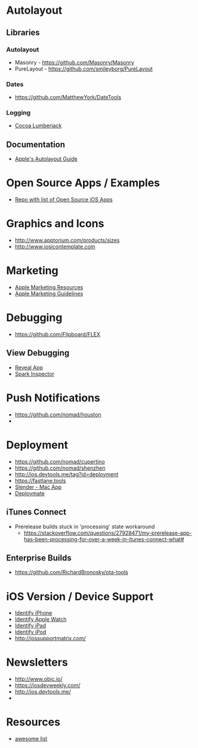 
# Autolayout

## Libraries

### Autolayout
* Masonry - https://github.com/Masonry/Masonry
* PureLayout - https://github.com/smileyborg/PureLayout

### Dates
* https://github.com/MatthewYork/DateTools


### Logging

* [Cocoa Lumberjack](https://github.com/MatthewYork/DateTools)

## Documentation

* [Apple's Autolayout Guide](https://developer.apple.com/library/ios/documentation/UserExperience/Conceptual/AutolayoutPG/Introduction/Introduction.html)


# Open Source Apps / Examples

* [Repo with list of Open Source iOS Apps](https://github.com/dkhamsing/open-source-ios-apps)

# Graphics and Icons

* http://www.apptorium.com/products/sizes
* http://www.iosicontemplate.com

# Marketing

* [Apple Marketing Resources](https://developer.apple.com/app-store/marketing/guidelines/#images)
* [Apple Marketing Guidelines](https://developer.apple.com/app-store/marketing/guidelines/)

# Debugging

* https://github.com/Flipboard/FLEX

## View Debugging

* [Reveal App](http://revealapp.com/)
* [Spark Inspector](http://sparkinspector.com/)


# Push Notifications

* https://github.com/nomad/houston
* 

# Deployment

* https://github.com/nomad/cupertino
* https://github.com/nomad/shenzhen
* http://ios.devtools.me/tag?id=deployment
* https://fastlane.tools
* [Slender - Mac App](http://martiancraft.com/products/slender.html)
* [Deploymate](http://www.deploymateapp.com/)

## iTunes Connect

* Prerelease builds stuck in 'processing' state workaround
  * https://stackoverflow.com/questions/27928471/my-prerelease-app-has-been-processing-for-over-a-week-in-itunes-connect-what#

## Enterprise Builds

* https://github.com/RichardBronosky/ota-tools

# iOS Version / Device Support

* [Identify iPhone](https://support.apple.com/en-us/HT201296)
* [Identify Apple Watch](https://support.apple.com/en-us/HT204507)
* [Identify iPad](https://support.apple.com/en-us/HT201471)
* [Identify iPod](https://support.apple.com/en-us/HT204217)
* http://iossupportmatrix.com/



# Newsletters

* http://www.objc.io/
* https://iosdevweekly.com/
* http://ios.devtools.me/
* 

# Resources

* [awesome list](https://github.com/vsouza/awesome-ios)
